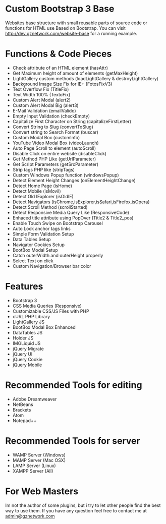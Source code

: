 # Custom Bootstrap 3 Base
Websites base structure with small reusable parts of source code or functions for HTML use Based on Bootstrap. You can visit http://dev.gznetwork.com/website-base for a running example.

# Functions & Code Pieces
* Check attribute of an HTML element (hasAttr)
* Get Maximum height of amount of elements (getMaxHeight)
* LightGallery custom methods (loadLightGallery & destroyLightGallery)
* Background Image Size Fix for IE+ (FotosFixV3)
* Text Overflow Fix (TitleFix)
* Text Width 100% (TextoFix)
* Custom Alert Modal (alert2)
* Custom Alert Modal Big (alert3)
* E-Mail Validation (emailValido)
* Empty Input Validation (checkEmpty)
* Capitalize First Character on String (capitalizeFirstLetter)
* Convert String to Slug (convertToSlug)
* Convert string to Search Format (buscar)
* Custom Modal Box (customInfo)
* YouTube Video Modal Box (videoLaunch)
* Auto Page Scroll to element (autoScroll)
* Disable Click on entire website (disableClick)
* Get Method PHP Like (getUrlParameter)
* Get Script Parameters (getSrcParameter)
* Strip tags PHP like (stripTags)
* Custom Windows Popup function (windowsPopup)
* Detect Element Height Changes (onElementHeightChange)
* Detect Home Page (isHome)
* Detect Mobile (isMovil)
* Detect Old IExplorer (isOldIE)
* Detect Navigators (isChrome,isExplorer,isSafari,isFirefox,isOpera)
* Detect Scroll Method (scrollStarted)
* Detect Responsive Media Query Like (ResponsiveCode)
* Enhaced title attribute using PopOver (Title2 & Title2_pos)
* Enable Touch Swipe on Bootstrap Carousel
* Auto Lock anchor tags links
* Simple Form Validation Setup
* Data Tables Setup
* Navigator Cookies Setup
* BootBox Modal Setup
* Catch outerWidth and outerHeight properly
* Select Text on click
* Custom Navigation/Browser bar color

# Features
* Bootstrap 3
* CSS Media Queries (Responsive)
* Customizable CSS/JS Files with PHP
* cURL PHP Library
* LightGallery JS
* BootBox Modal Box Enhanced
* DataTables JS
* Holder JS
* IMGLiquid JS
* jQuery Migrate
* jQuery UI
* jQuery Cookie
* jQuery Mobile

# Recommended Tools for editing
* Adobe Dreamweaver
* NetBeans
* Brackets
* Atom
* Notepad++

# Recommended Tools for server
* WAMP Server (Windows)
* MAMP Server (Mac OSX)
* LAMP Server (Linux)
* XAMPP Server (All)

# For Web Masters
Im not the author of some plugins, but i try to let other people find the best way to use them. If you have any question feel free to contact me at admin@gznetwork.com